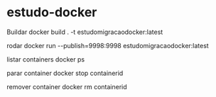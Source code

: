 # estudo-docker

Buildar
docker build . -t estudomigracaodocker:latest

rodar
docker run --publish=9998:9998 estudomigracaodocker:latest


listar containers
docker ps

parar container
docker stop containerid


remover container
docker rm containerid